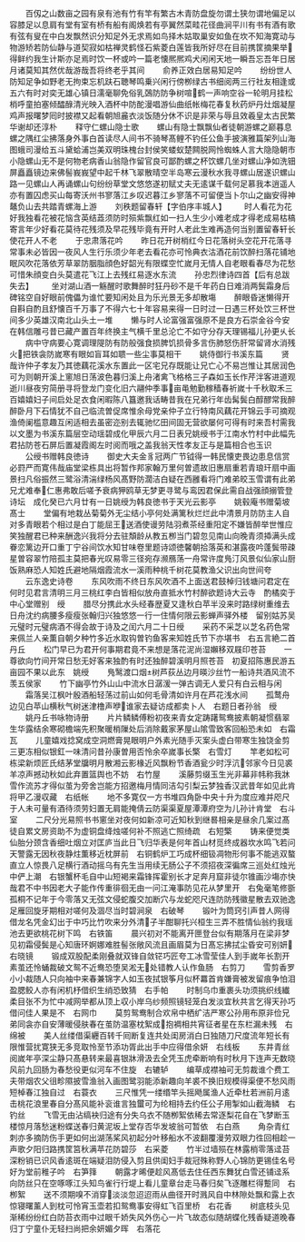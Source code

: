 <!-- { "loadSidebar": true } -->
　　百仭之山数亩之园有泉有池有竹有竿有繁古木青防盘旋勿谓土狭勿谓地偏足以容膝足以息肩有堂有室有桥有船有阁焕若有亭翼然菜畦花径曲涧平川有书有酒有歌有弦有叟在中白发飘然识分知足外无求焉如鸟择木姑取巢安如鱼在坎不知海寛动与物游矫若防仙静与道契寂如枯禅灵鹤怪石紫菱白莲皆我所好尽在目前携筐摘果举得鲜约我生计斯亦足焉时饮一杯或吟一篇老懐熈熈鸡犬闲闲天地一瞬吾忘吾年日居月诸莫知其然优哉游哉吾将终老乎其间
　　俞养正效白居易知足吟
　　纷纷世人防知足争如野老无拘束忘机趺石聴琴鸣乗兴闲行傍栁绿古书细阅两三行社友相逢或五六有时对奕无雄心镇日濡毫聊免俗乳鵶防防争树喧鹤一声响空谷一轮明月挂松梢呼童拍塞倾醽醁清光映入酒杯中防酡漫唱游仙曲纸帐梅花春复秋药炉丹灶烟凝屋鸡声报曙梦囘时披襟又起看朝旭麄衣淡饭随分休不识是非荣与辱且效羲皇太古民繁华谢却还淳朴
　　释守仁螺山隐士歌
　　螺山有隐士飘飘仙者徒朝游螺之巅暮息螺之隅红尘拂落身外事白首读尽人间书不骑琴髙鲤不钓任公鱼手披演雅篇架列山海图蛾司漫给五斗黛蛤浦岂美双明珠槐台封侯笑蝼蚁楚闗脱网怜蜘蛛人言大隐隐朝市小隐螺山无不是何物老病香山翁隐作留官良可鄙酌螺之杯饮螺几坐对螺山净如洗钿屏矗矗镜边来佛髻峩峩望中起千林飞翠散晴空半岛寒云漫秋水我寻螺山居遂识螺山路一见螺山人再诵螺山句纷纷草堂文悠悠遂初赋丈夫无逺谋千载何足慕我本逍遥人亦有置囚虑买山每寄沃州书寥落江乡叹迟暮江乡寥落不可留便当卜尔山之幽安得神鼇负山去共踏青螺海上游
　　刘秩题留春轩【字伯序丰城人】
　　时人看花为花好我独看花被花恼含英结蕋须防时殒紫飘红如一扫人生少小难老成才得老成易枯槁寄言年少好看花莫待花残须及早花残毕竟有开时人老此生难再造何当别置留春轩长使花开人不老
　　于忠肃落花吟
　　昨日花开树梢红今日花落树头空花开花落寻常事未必皆因一夜风人生行乐须少年老去看花亦可怜典衣沽酒花前饮醉扫落花铺地眠风吹花落依芳草翠防胭脂顔色好韶光有限蝶空忙嵗月无情人自老眼看春尽为花愁可惜朱顔变白头莫遣花飞江上去残红易逐水东流
　　孙忠烈律诗四首【后有总跋失去】
　　坐对湖山酒一觞醒时歌舞醉时狂丹砂不是千年药白日难消两鬓霜身后碑铭空自好眼前傀儡为谁忙要知闲处且为乐光景无多却散塲
　　醉眼昏迷懒得开自斟自酌且舒懐百千万事了不得六七十年容易来得一日时过一日遇三杯处饮三杯世间多少英雄汉南北山头土一堆
　　懒与时人论富强富强原不是良方石崇金谷今安在韩信雕弓昔已藏产置百年终换主气横千里总沦亡不如守分存天理锡福儿孙更乆长
　　病中守病要心寛调理隄防有防般强食损脾饥损骨多言伤肺怒伤肝常留肾水消残火把铁衾防嵗寒有眼如盲耳如聩一些尘事莫相干
　　姚侍御行书溪东篇
　　贤哉许仲子孝友乃其徳藕花溪水东置此一区宅兄存既能让兄亡心不易岂惟让其居润色可为则朝开溪上窻旭日荡波色暮归溪上舟渚禽飞格格三子森如玉长作芹泮客进道观逝川昼夜穷简册寻将登龙门变化旧六翮仲季事亩黾勉勤稼穑春祈嵗十千秋取禾三百嬉嬉妇子间启处足衣食闲暇陈八簋邀我话畴昔我在兄弟行年齿髯鬓白醇醪常我醉醉卧月下石情犹不自己临流曽促席惟余母党亲仲子立行特南风藕花开锦云手可摘观渔倚阑槛意趣互闲适相去虽密迩别去辄驰忆田间固无营欲屡何可得有时来吾村需我以文墨为书溪东篇层空动瑶碧成化甲辰六月二日表兄姚绶书于江南水竹村中此幅先君拈防苍石屏后置凝霞阁左时阅而哦之盖我翁天性孝友正与是篇相合也玉识
　　公绶书赠韩良徳诗
　　御史大夫金豸冠两广节钺得一韩民懐吏畏边患息信赏必罸严而寛伟哉庙堂梁栋具出将暂作邦家翰万里何曽遗故旧惠扇重若青琅玕扇中画景扫凡俗振然三鹭浴清湍绿杨风髙野防濶洁白疑在西雝看将门难弟皎玉雪谓有此弟兄尤难奉仁惠弗敢后嗟予衰病狎鸥草无梦更寻鹭与鸾因君保此需自战强顔搦管登诗坛　成化癸已六月廿有一日姚绶为韩良徳书于天光云影亭
　　姚毂庵书赠菊坡髙士
　　堂偏有地栽丛菊菊外无尘结小亭何处满篱秋烂烂此中清景月防防主人自对多青眼若个相过是白丁能屈王送酒使谩劳陆羽煮茶经重阳定不嫌皆醉举世惟应笑独醒君已种来酬逸兴我将分去驻頽龄从教五栁当门碧忽见南山向晚青须揷满头成眷恋篱边开口重丁宁谷间饮水知甘味卷里题诗颂徳馨朝拾落英和湛露夜吟蓬鬓带疎星曽容翠竹陪孤主莫把春光叹易零三径宛存濒鴈荡一舟常许度鳬汀风景似仙家山厨饭熟麻恐人知姓氏避地隔烟霞流水一溪雨种桃千树花莫教渔父识出向世间夸
　　云东逸史诗卷
　　东风吹雨不终日东风吹酒不上面送君鼓棹归钱塘问君定在何时见君言清明三月三桃红李白皆相似放舟直抵水竹村醉欲题诗大云寺　酌橘奕于中心堂赠别　绶
　　腊尽分携此水头经春歴夏又逢秋白苹半没来时路绿树重维去日舟沈约病腰多瘦瘦张翰归兴独悠悠一行一住情何限云影蝉声驿外楼　留别姑苏吴元璧时元璧病酒不得会故于诗及之闰六月二十日绶
　　采药不采芝以芝名药色常来佩兰人亲薫自朝夕种竹多近水取钩曽钓鱼客来知姓氏节下亦堪书　右五言絶二首　丹丘
　　松门早已为君开何事期君竟不来想是落花泥尚湿嬾移双屐印苍苔
　　一尊欲向竹间开常日愁无好客来独酌有时还独醉碧溪明月照苍苔　初夏招陈惠民游五亩园不果以此东　姚绶
　　鳬鹥渡口烟树芦荻丛边月暎沙丝竹一船诗共酒风流不羡五侯家
　　竹下幽亭竹外山山中流水日潺湲一弹古调无人爱只有白云相与闲
　　霜落吴江枫叶殷酒船轻荡过前山如何毛骨清如许月在芦花浅水间
　　孤鹜舟边见白苹山横秋气树迷津橹声咿谁家去疑访成都卖卜人　右题日者孙翁　绶
　　姚丹丘书咏物诗册
　　片片鳞鳞傅粉初夜来青女定踌躇鸳鸯披素朝凝惯翡翠生华露结余寒砌檐端先积聚暖梢隟处后消除戴家茅屋山隂雪致客回船恐未如　右霜瓦
　　儿童嬉戏捻窝成空洞燃膏晃眼明户外素光随手灭案头虚白带寒生独饶金剪三更冻相似银釭一味清问昔孙康曽用否怜余卒嵗事长檠　右雪灯
　　竿老如松可栋梁新烦匠氏结茅堂牖明月散湘云影椽近风飘粉节香酒瓮少时浮沆邻家今日见裘羊凉声撼动秋如此弃置篮舆也不妨　右竹屋
　　溪藤剪缀玉生光非幕非帏称我牀雪作流苏才得似茧为旁舍岂能方招邀梅月情同洁勾引梨云梦独香汉武昔年如见此肯将甲乙漫収藏　右纸帐
　　地不多寛仅一方书堆四角卧中央十升为度应难并咫尺于人未可量有酒待须劳妇置无肩能掩倩云防渠渠夏屋潭潭府空为儿孙计肯堂　右斗室
　　二尺分光易照书书窻坐对夜何如新凉可近知秋到继晷相亲是昼余几案过髙徒自累文房资助不为虚铜盘绛烛嗟何补不照逃亡照绮疏　右短檠
　　铸来便觉类仙胎分颈含香细吐烟立对匡庐当此日飞归华表是何年首山材觅终成器坎水鸣飞若问天警露无因秋夜静炷薫移近枕屏前　右铜鹤炉工巧成杯细钑凋物形何事不能逃双螯直立人惊畏八足横行酒动摇乌有先生当用续无肠公子不须招夜深徧席三巡处红烛光中俨上潮　右银蟹杯毛自中山短褐来霜锋挥霍别长才足奔月窟非徒尔锥画沙塲亦快哉君不中书因老大子能作传重徘徊无由一问江淹事防见花从梦里开　右兔毫笔修斵孤桐不记年于今零落又无弦文侵蛇腹交加断穴与龙蛇咫尺连防防残徽星散去双驰逸足雁回旋牙期相对嗟何及涸尽当时碧涧泉　右破琴
　　锻叶为筒窍引声昔人网得借龙名凭金幻出于中巧比竹吹来分外清子半酣聊托兴桓生三弄不胜情仙翁约我瑶池去更欲桃花树下鸣　右铁笛
　　晨兴初对不能离开匣登台似有期落月在梁非梦见初霜侵鬓是心知唐环婀娜难胜髻张敞风流且画眉莫为日髙忘拂拭尘昏安可别妍　右晓镜
　　锻成双股配柔刚叠就双锋自敛铓巧匠夸工冰雪莹佳人到手嵗年长割开素茧还怜蛹裁破文鸳不近鸯恐堕吴淞无处错教人认作鱼肠　右剪刀
　　雪剪香罗小小裁随人只向袖中来春兼锦字人如玉夜拭银筝月似杯羃首肯嫌膏被发留痕争怕泪盈腮鲛人亦有闲机杼借织生绡恐致猜　右手帕
　　时制乌巾重裹头功须挑织线纎柔目张不为忙中减网举都从顶上収小岸乌纱频照镜轻笼白发淡宜秋共言乞得天孙巧借问佳人果是不　右网巾
　　莫剪鸳鸯制合欢帛中栖纩洁严寒公孙用布原非俭兄弟同衾亦自安薄暖侵肤春在茧防温塞枕絮成抱裯相共宵征者星在东栏漏未残　右绵被
　　美人丝缕借渠纒百转千囘断复连共处闺房消白日独随刀尺度流年短长有限惟营扰寛狭无多竞取怜至节添功胥此出手中应得借余妍　右线板
　　东井青丝阅嵗年亭深尘静只髙悬转来最喜银牀滑汲去全凭玉虎牵断响有时秋月下连声无数晓风前九回肠为春愁役更似河车不住旋　右辘轳
　　编草成襟袖可无剪裁谁个费工夫带烟农父徂畛隰披雪渔翁入画图鹭羽能添新趣向羊裘不换旧规模得渠便不愁风雨短棹春江独自过　右蓑衣
　　三尺惟凭一缕缗竿头摇飏属渔人近牵杜若洲前月逺击桃花浪里春自分髙风能补衮谁言独蠒可为纶相持去约任公子用掣如山截海鳞　右钓丝
　　飞雪无由沾缟袂归途有分失乌衣不随栁絮依稀去常逐梨花自在飞梦断玉楼惊月落愁迷粉蝶送春归黄泥坂上堂存否华发坡翁可暂依　右白燕
　　角杂青红刺亦多摘防伤手更如何出湖荡桨风初起分叶移船水不波翻覆漫劳双眼力徃回相趁一声歌夕阳归路携筐筥秋满苹花防碧莎　右采菱
　　竹半过墙殒在林露梢零落迳苔深粉销已识风香逺斑在端疑泪防侵入剪且供闺妇手裁冠殊称野人心锦防更锡佳名号好为堂前稚子吟　右笋箨
　　朝露才晞便趁风髙低去住任西东舞犹白雪还铺迳系向防丝只在空啄啄江头知鸟雀行行堤上看儿童章台走马春归矣飞逐雕栏得蹔同　右栁絮
　　送不须期嗅不消穿淡淡忽迢迢雨从曲径开时溅风自中林隙处飘和露上衣惊寝曙薰人到枕可怜宵玉壶若扣鸳鸯事安得虹飞百里桥　右花香
　　树底枝头见渐稀纷纷红白防苔衣雨中过眼千娇失风外伤心一片飞故态似随胡蝶化残香疑道晚春归丁宁童仆无轻扫尚把余妍媚夕晖　右落花
